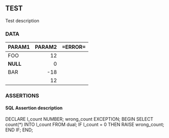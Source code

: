 ## TEST
Test description

### DATA
|PARAM1  |PARAM2 |=ERROR=|
|--------|------:|-------|
| FOO    | 12    |       |
|__NULL__| 0     |       |
| BAR    | -18   |       |
|        | 12    |       |

### ASSERTIONS
#### SQL Assertion description
DECLARE
    l_count NUMBER;
    wrong_count EXCEPTION;
BEGIN
    SELECT count(*) INTO l_count FROM dual;
    IF l_count = 0
    THEN
        RAISE wrong_count;
    END IF;
END;
